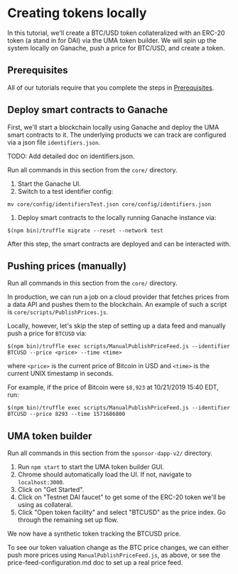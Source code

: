 # Creating tokens locally

In this tutorial, we'll create a BTC/USD token collateralized with an ERC-20 token (a stand in for DAI) via the
UMA token builder. We will spin up the system locally on Ganache, push a price for BTC/USD, and create a token.

## Prerequisites

All of our tutorials require that you complete the steps in [Prerequisites](./prerequisites.md).

## Deploy smart contracts to Ganache

First, we'll start a blockchain locally using Ganache and deploy the UMA smart contracts to it. The underlying products
we can track are configured via a json file `identifiers.json`.

TODO: Add detailed doc on identifiers.json.

Run all commands in this section from the `core/` directory.

1. Start the Ganache UI.
1. Switch to a test identifier config:
```console
mv core/config/identifiersTest.json core/config/identifiers.json
```
1. Deploy smart contracts to the locally running Ganache instance via:
```
$(npm bin)/truffle migrate --reset --network test
```

After this step, the smart contracts are deployed and can be interacted with.

## Pushing prices (manually)

Run all commands in this section from the `core/` directory.

In production, we can run a job on a cloud provider that fetches prices from a data API and pushes them to the
blockchain. An example of such a script is `core/scripts/PublishPrices.js`.

Locally, however, let's skip the step of setting up a data feed and manually push a price for `BTCUSD` via:

```
$(npm bin)/truffle exec scripts/ManualPublishPriceFeed.js --identifier BTCUSD --price <price> --time <time>
```

where `<price>` is the current price of Bitcoin in USD and `<time>` is the current UNIX timestamp in seconds.

For example, if the price of Bitcoin were `$8,923` at 10/21/2019 15:40 EDT, run:
```
$(npm bin)/truffle exec scripts/ManualPublishPriceFeed.js --identifier BTCUSD --price 8293 --time 1571686800
```

## UMA token builder

Run all commands in this section from the `sponsor-dapp-v2/` directory.

1. Run `npm start` to start the UMA token builder GUI.
1. Chrome should automatically load the UI. If not, navigate to `localhost:3000`.
1. Click on "Get Started".
1. Click on "Testnet DAI faucet" to get some of the ERC-20 token we'll be using as collateral.
1. Click "Open token facility" and select "BTCUSD" as the price index. Go through the remaining set up flow.

We now have a synthetic token tracking the BTCUSD price.

To see our token valuation change as the BTC price changes, we can either push more prices using
`ManualPublishPriceFeed.js`, as above, or see the price-feed-configuration.md doc to set up a real price feed.
